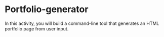 # Portfolio-generator
In this activity, you will build a command-line tool that generates an HTML portfolio page from user input.
